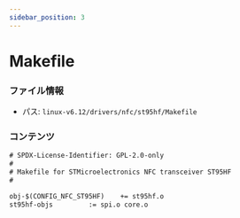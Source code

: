 ```yaml
---
sidebar_position: 3
---
```

# Makefile

### ファイル情報

- パス: `linux-v6.12/drivers/nfc/st95hf/Makefile`

### コンテンツ

```txt
# SPDX-License-Identifier: GPL-2.0-only
#
# Makefile for STMicroelectronics NFC transceiver ST95HF
#

obj-$(CONFIG_NFC_ST95HF)	+= st95hf.o
st95hf-objs			:= spi.o core.o

```
